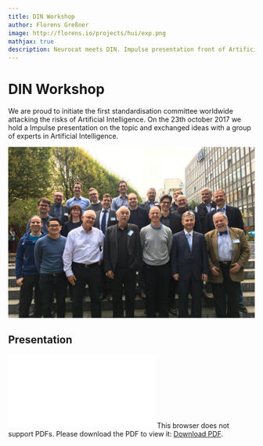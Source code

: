 ```yaml
---
title: DIN Workshop
author: Florens Greßner
image: http://florens.io/projects/hui/exp.png
mathjax: true
description: Neurocat meets DIN. Impulse presentation front of Artificial Intelligence Experts to discuss risks in AI technologies.
---
```


# DIN Workshop

We are proud to initiate the first standardisation committee worldwide attacking the risks of Artificial Intelligence. On the 23th october 2017 we hold a Impulse presentation on the topic and exchanged ideas with a group of experts in Artificial Intelligence.

![Experts](exp.png)

## Presentation

<object data="./nc.pdf" type="application/pdf" width="700px" height="700px">
    <embed src="./nc.pdf">
        This browser does not support PDFs. Please download the PDF to view it: <a href="http://yoursite.com/the.pdf">Download PDF</a>.</p>
    </embed>
</object>
